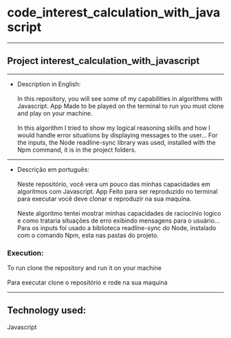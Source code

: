 # code_interest_calculation_with_javascript

___________________________________________

## Project interest_calculation_with_javascript

_______________________________________________

* Description in English: <br></br>
In this repository, you will see some of my capabilities in algorithms with Javascript. App Made to be played on the terminal to run you must clone and play on your machine.
<br></br>
In this algorithm I tried to show my logical reasoning skills and how I would handle error situations by displaying messages to the user...
For the inputs, the Node readline-sync library was used, installed with the Npm command, it is in the project folders.
___________________________

* Descrição em português: <br></br>
Neste repositório, você vera um pouco das minhas capacidades em algoritmos com  Javascript. App Feito para ser reproduzido no terminal para executar você deve clonar e reproduzir na sua maquina.
<br></br>
Neste algoritmo tentei mostrar minhas capacidades de raciocínio logico e como trataria situações de erro exibindo mensagens para o usuário...
Para os inputs foi usado a biblioteca readline-sync do Node, instalado com o comando Npm, esta nas pastas do projeto.



### Execution:
To run clone the repository and run it on your machine
<br></br>
Para executar clone o repositório e rode na sua maquina

___________________

## Technology used:
Javascript



